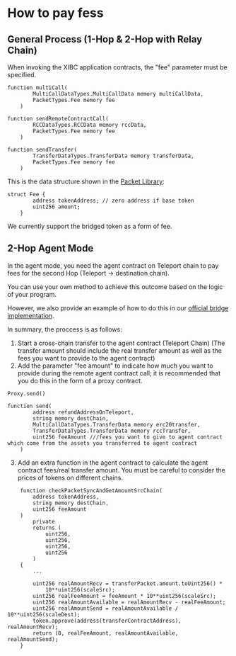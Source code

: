 <!--
order：2
-->
# How to pay fess

## General Process (1-Hop & 2-Hop with Relay Chain)

When invoking the XIBC application contracts, the "fee" parameter must be specified.

```solidity
function multiCall(
        MultiCallDataTypes.MultiCallData memory multiCallData,
        PacketTypes.Fee memory fee
    )

function sendRemoteContractCall(
        RCCDataTypes.RCCData memory rccData,
        PacketTypes.Fee memory fee
    )

function sendTransfer(
        TransferDataTypes.TransferData memory transferData,
        PacketTypes.Fee memory fee
    )
```

This is the data structure shown in the [Packet Library](https://github.com/teleport-network/xibc-contracts/blob/main/evm/contracts/libraries/packet/Packet.sol):

```solidity
struct Fee {
        address tokenAddress; // zero address if base token
        uint256 amount;
    }
```

We currently support the bridged token as a form of fee.


## 2-Hop Agent Mode

In the agent mode, you need the agent contract on Teleport chain to pay fees for the second Hop (Teleport -> destination chain).

You can use your own method to achieve this outcome based on the logic of your program.

However, we also provide an example of how to do this in our [official bridge implementation](../Code-Examples/4.2-HopAgent(Official-Bridge).md).

In summary, the proccess is as follows: 

1. Start a cross-chain transfer to the agent contract (Teleport Chain)
   (The transfer amount should include the real transfer amount as well as the fees you want to provide to the agent contract)
2. Add the parameter "fee amount" to indicate how much you want to provide during the remote agent contract call; it is recommended that you do this in the form of a proxy contract.
```solidity
Proxy.send()

function send(
        address refundAddressOnTeleport,
        string memory destChain,
        MultiCallDataTypes.TransferData memory erc20transfer,
        TransferDataTypes.TransferData memory rccTransfer,
        uint256 feeAmount ///fees you want to give to agent contract which come from the assets you transferred to agent contract
    )
```
3. Add an extra function in the agent contract to calculate the agent contract fees/real transfer amount. You must be careful to consider the prices of tokens on different chains.
```solidity
    function checkPacketSyncAndGetAmountSrcChain(
        address tokenAddress,
        string memory destChain,
        uint256 feeAmount
    )
        private
        returns (
            uint256,
            uint256,
            uint256,
            uint256
        )
    {
        ...

        uint256 realAmountRecv = transferPacket.amount.toUint256() *
            10**uint256(scaleSrc);
        uint256 realFeeAmount = feeAmount * 10**uint256(scaleSrc);
        uint256 realAmountAvailable = realAmountRecv - realFeeAmount;
        uint256 realAmountSend = realAmountAvailable / 10**uint256(scaleDest);
        token.approve(address(transferContractAddress), realAmountRecv);
        return (0, realFeeAmount, realAmountAvailable, realAmountSend);
    }

```


